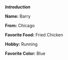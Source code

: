***Introduction***

**Name:** Barry

**From:** Chicago

**Favorite Food:** Fried Chicken

**Hobby:** Running

**Favorite Color:** Blue
